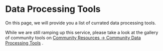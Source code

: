 # Data Processing Tools

<!-- {% include "call_contribute.md" %} -->

On this page, we will provide you a list of currated data processing tools.

While we are still ramping up this service, please take a look at the gallery of community tools on [Community Resources -> Community Data Processing Tools](../community_resources/community_data_processing.md) .